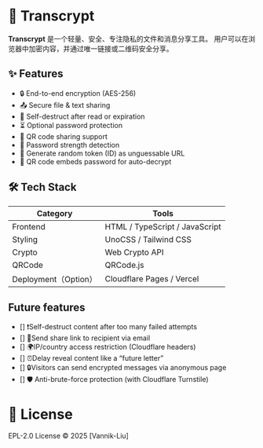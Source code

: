 # 🔐 Transcrypt

**Transcrypt** 是一个轻量、安全、专注隐私的文件和消息分享工具。
用户可以在浏览器中加密内容，并通过唯一链接或二维码安全分享。

## ✨ Features

- 🔒 End-to-end encryption (AES-256)
- 📤 Secure file & text sharing
- 🧨 Self-destruct after read or expiration
- ⏳ Optional password protection
- 🔐 QR code sharing support
- 📱 Password strength detection
- 🧩 Generate random token (ID) as unguessable URL
- 📶 QR code embeds password for auto-decrypt

## 🛠 Tech Stack

| Category           | Tools                              |
|----------------|----------------------------------------|
| Frontend       | HTML / TypeScript / JavaScript         |
| Styling        | UnoCSS / Tailwind CSS                  |
| Crypto         | Web Crypto API                         |
| QRCode     | QRCode.js                              |
| Deployment（Option）| Cloudflare Pages / Vercel             |

## Future features

- [] ❗Self-destruct content after too many failed attempts
- [] 📧Send share link to recipient via email
- [] 🌍IP/country access restriction (Cloudflare headers)
- [] ⏰Delay reveal content like a “future letter”
- [] 🔒Visitors can send encrypted messages via anonymous page
- [] 🛡️ Anti-brute-force protection (with Cloudflare Turnstile)

# 📄 License

EPL-2.0 License © 2025 [Vannik-Liu]
